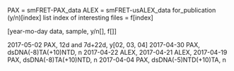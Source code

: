 PAX = smFRET-PAX_data
ALEX = smFRET-usALEX_data
for_publication (y/n)[index]
list index of interesting files = f[index]

[year-mo-day  data, sample, y/n[], f[]]



2017-05-02  PAX, 12d and 7d+22d, y[02, 03, 04]
2017-04-30  PAX, dsDNA(-8)TA(+10)NTD, n
2017-04-22  ALEX,
2017-04-21  ALEX,
2017-04-19  PAX, dsDNA(-8)TA(+10)NTD, n
2017-04-04  PAX, dsDNA(-5)NTD(+10)TA, n
